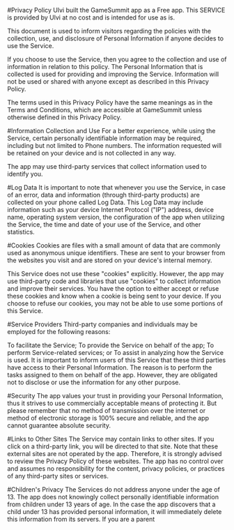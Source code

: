 #Privacy Policy
Ulvi built the GameSummit app as a Free app. This SERVICE is provided by Ulvi at no cost and is intended for use as is.

This document is used to inform visitors regarding the policies with the collection, use, and disclosure of Personal Information if anyone decides to use the Service.

If you choose to use the Service, then you agree to the collection and use of information in relation to this policy. The Personal Information that is collected is used for providing and improving the Service. Information will not be used or shared with anyone except as described in this Privacy Policy.

The terms used in this Privacy Policy have the same meanings as in the Terms and Conditions, which are accessible at GameSummit unless otherwise defined in this Privacy Policy.

#Information Collection and Use
For a better experience, while using the Service, certain personally identifiable information may be required, including but not limited to Phone numbers. The information requested will be retained on your device and is not collected in any way.

The app may use third-party services that collect information used to identify you.


#Log Data
It is important to note that whenever you use the Service, in case of an error, data and information (through third-party products) are collected on your phone called Log Data. This Log Data may include information such as your device Internet Protocol ("IP") address, device name, operating system version, the configuration of the app when utilizing the Service, the time and date of your use of the Service, and other statistics.

#Cookies
Cookies are files with a small amount of data that are commonly used as anonymous unique identifiers. These are sent to your browser from the websites you visit and are stored on your device's internal memory.

This Service does not use these "cookies" explicitly. However, the app may use third-party code and libraries that use "cookies" to collect information and improve their services. You have the option to either accept or refuse these cookies and know when a cookie is being sent to your device. If you choose to refuse our cookies, you may not be able to use some portions of this Service.

#Service Providers
Third-party companies and individuals may be employed for the following reasons:

To facilitate the Service;
To provide the Service on behalf of the app;
To perform Service-related services; or
To assist in analyzing how the Service is used.
It is important to inform users of this Service that these third parties have access to their Personal Information. The reason is to perform the tasks assigned to them on behalf of the app. However, they are obligated not to disclose or use the information for any other purpose.

#Security
The app values your trust in providing your Personal Information, thus it strives to use commercially acceptable means of protecting it. But please remember that no method of transmission over the internet or method of electronic storage is 100% secure and reliable, and the app cannot guarantee absolute security.

#Links to Other Sites
The Service may contain links to other sites. If you click on a third-party link, you will be directed to that site. Note that these external sites are not operated by the app. Therefore, it is strongly advised to review the Privacy Policy of these websites. The app has no control over and assumes no responsibility for the content, privacy policies, or practices of any third-party sites or services.

#Children's Privacy
The Services do not address anyone under the age of 13. The app does not knowingly collect personally identifiable information from children under 13 years of age. In the case the app discovers that a child under 13 has provided personal information, it will immediately delete this information from its servers. If you are a parent
